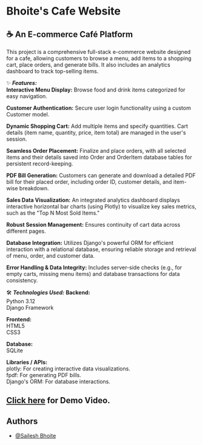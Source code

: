 # Bhoite's Cafe Website
## ☕ An E-commerce Café Platform
This project is a comprehensive full-stack e-commerce website designed for a cafe, allowing customers to browse a menu, add items to a shopping cart, place orders, and generate bills. It also includes an analytics dashboard to track top-selling items.

✨ **_Features:_**<br>
**Interactive Menu Display:** Browse food and drink items categorized for easy navigation.

**Customer Authentication:** Secure user login functionality using a custom Customer model.

**Dynamic Shopping Cart:** Add multiple items and specify quantities. Cart details (item name, quantity, price, item total) are managed in the user's session.

**Seamless Order Placement:** Finalize and place orders, with all selected items and their details saved into Order and OrderItem database tables for persistent record-keeping.

**PDF Bill Generation:** Customers can generate and download a detailed PDF bill for their placed order, including order ID, customer details, and item-wise breakdown.

**Sales Data Visualization:** An integrated analytics dashboard displays interactive horizontal bar charts (using Plotly) to visualize key sales metrics, such as the "Top N Most Sold Items."

**Robust Session Management:** Ensures continuity of cart data across different pages.

**Database Integration:** Utilizes Django's powerful ORM for efficient interaction with a relational database, ensuring reliable storage and retrieval of menu, order, and customer data.

**Error Handling & Data Integrity:** Includes server-side checks (e.g., for empty carts, missing menu items) and database transactions for data consistency.

🛠️ **_Technologies Used:_**
**Backend:**<br>
Python 3.12<br>
Django Framework<br>

**Frontend:**<br>
HTML5<br>
CSS3

**Database:**<br>
SQLite

**Libraries / APIs:**<br>
plotly: For creating interactive data visualizations.<br>
fpdf: For generating PDF bills.<br>
Django's ORM: For database interactions.

## [Click here](https://www.linkedin.com/posts/sailesh-bhoite_django-python-webdevelopment-activity-7339626412946919425-2C94?utm_source=share&utm_medium=member_desktop&rcm=ACoAAEgWZHsBTswwPEbC-Z3cAWUiezWgCnj6xf4) for Demo Video.

## Authors

- [@Sailesh Bhoite](https://github.com/Sailesh-Bhoite)
